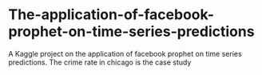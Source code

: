 # The-application-of-facebook-prophet-on-time-series-predictions
A Kaggle project on the application of facebook prophet on time series predictions. The crime rate in chicago is the case study
